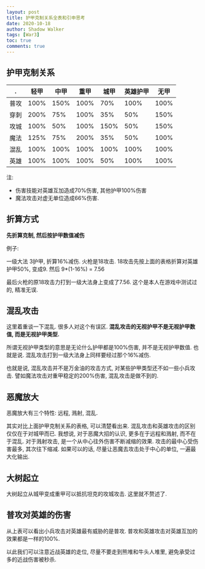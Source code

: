 ```yaml
---
layout: post
title: 护甲克制关系全表和引申思考
date: 2020-10-18
author: Shadow Walker
tags: [War3]
toc: true
comments: true
---
```


## 护甲克制关系

 .|轻甲|中甲|重甲|城甲|英雄护甲|无甲
---|---|----|---|---|---|---|
普攻|100%|150%|100%|70%|100%|100%
穿刺|200%|75%|100%|35%|50%|150%
攻城|100%|50%|100%|150%|50%|150%
魔法|125%|75%|200%|35%|50%|100%
混乱|100%|100%|100%|100%|100%|100%
英雄|100%|100%|100%|50%|100%|100%
注:
- 伤害技能对英雄互加造成70%伤害, 其他护甲100%伤害
- 魔法攻击对虚无单位造成66%伤害. 

## 折算方式

**先折算克制, 然后按护甲数值减伤**

例子: 

一级大法 3护甲, 折算16%减伤.  火枪是18攻击.  18攻击先按上面的表格折算对英雄护甲50%, 变成9. 然后 9*(1-16%) = 7.56

最后火枪的原18攻击力打到一级大法身上变成了7.56.  这个是本人在游戏中测试过的, 精准无误. 

## 混乱攻击

这里着重谈一下混乱. 很多人对这个有误区.  **混乱攻击的无视护甲不是无视护甲数值, 而是无视护甲类型.**

所谓无视护甲类型的意思是无论什么护甲都是100%伤害, 并不是无视护甲数值. 也就是说. 混乱攻击打到一级大法身上同样要经过那个16%减伤.

也就是说, 混乱攻击并不是万金油的攻击方式, 对某些护甲类型还不如一些小兵攻击. 譬如魔法攻击对重甲稳定的200%伤害, 混乱攻击是做不到的. 

## 恶魔放大

恶魔放大有三个特性:  远程, 溅射, 混乱. 

其实对比上面护甲克制关系的表格, 可以清楚看出来. 混乱攻击和英雄攻击的区别仅仅在于对城甲而已.  我想说, 对于恶魔大招的认识, 更多在于远程和溅射, 而不在于混乱.  对于溅射攻击, 是一个从中心往外伤害不断减缩的效果. 攻击的最中心受伤害最多, 其次往下缩减.  如果可以的话, 尽量让恶魔去攻击处于中心的单位, 一遍最大化输出. 

## 大树起立

大树起立从城甲变成重甲可以抵抗坦克的攻城攻击. 这里就不赘述了. 

## 普攻对英雄的伤害

从上表可以看出小兵攻击对英雄最有威胁的是普攻. 普攻和英雄攻击对英雄互加的效果都是一样的100%. 

以此我们可以注意近战英雄的走位, 尽量不要走到熊堆和牛头人堆里, 避免承受过多的近战伤害被秒杀. 


